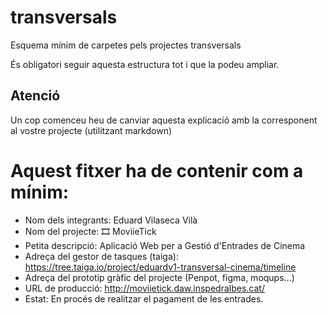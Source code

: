 # transversals
Esquema mínim de carpetes pels projectes transversals

És obligatori seguir aquesta estructura tot i que la podeu ampliar.

## Atenció
Un cop comenceu heu de canviar aquesta explicació amb la corresponent al vostre projecte (utilitzant markdown)

# Aquest fitxer ha de contenir com a mínim:
 * Nom dels integrants: Eduard Vilaseca Vilà
 * Nom del projecte: 🎞 MoviieTick
 * Petita descripció: Aplicació Web per a Gestió d'Entrades de Cinema
 * Adreça del gestor de tasques (taiga): https://tree.taiga.io/project/eduardv1-transversal-cinema/timeline 
 * Adreça del prototip gràfic del projecte (Penpot, figma, moqups...)
 * URL de producció: http://moviietick.daw.inspedralbes.cat/
 * Estat: En procés de realitzar el pagament de les entrades.
